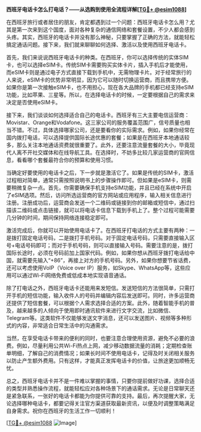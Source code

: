 **西班牙电话卡怎么打电话？——从选购到使用全流程详解[[TG💪+ @esim1088](https://t.me/s/esim1088)]**

在西班牙旅行或者居住的朋友，肯定都遇到过一个问题：西班牙电话卡怎么用？尤其是第一次来到这个国度，面对各种复杂的通信网络和套餐设置，不少人都会感到头疼。其实，西班牙的电话卡并没有那么神秘，只要掌握了正确的方法，就能轻松搞定通话问题。接下来，我们就来聊聊如何选择、激活以及使用西班牙电话卡。

首先，我们来说说西班牙电话卡的种类。在西班牙，你可以选择传统的实体SIM卡，也可以选择eSIM卡。传统SIM卡需要购买实体卡片，插入手机后才能使用，而eSIM卡则是通过电子方式直接下载到手机中，无需物理卡片。对于经常旅行的人来说，eSIM卡的优势非常明显，因为它可以随时切换运营商，而且携带方便。如果你是第一次接触eSIM卡，也不用担心，现在各大品牌的手机都已经支持eSIM功能，比如苹果、三星等。所以，在选择电话卡的时候，一定要根据自己的需求来决定是否使用eSIM卡。

接下来，我们谈谈如何选择适合自己的电话卡。西班牙有三大主要电信运营商：Movistar、Orange和Vodafone。这三家公司的服务覆盖范围广，信号质量也相当不错。不过，具体选择哪家公司，还是要看你的实际需求。例如，如果你经常在国内拨打电话，可以选择提供国际长途优惠的套餐；如果是在西班牙本地通话较多，那么关注本地通话资费就很重要了。此外，还要注意流量套餐的大小，毕竟现代人离不开社交媒体和在线导航工具。在选择时，不妨多比较几家运营商的官网信息，看看哪个套餐最符合你的预算和使用习惯。

当确定好要使用的电话卡之后，下一步就是激活它了。如果是传统的SIM卡，激活过程相对简单，通常只需按照说明书上的步骤操作即可。但如果是eSIM卡，则需要稍微复杂一点。首先，你需要确保手机支持eSIM功能，并且已经在系统中开启了eSIM选项。然后，访问所选运营商的官方网站或应用程序，输入相关信息进行注册。注册成功后，运营商会发送一个二维码或链接到你的邮箱或短信中，通过扫描该二维码或点击链接，就可以将电话卡信息下载到手机上了。整个过程可能需要几分钟的时间，期间保持网络连接稳定即可。

激活完成后，你就可以开始使用电话卡了。在西班牙打电话的方式主要有两种：一是拨打固定电话号码，二是拨打手机号码。对于固定电话号码，只需要直接输入区号+电话号码即可；而对于手机号码，则可以直接输入号码。需要注意的是，拨打国际长途时，必须在号码前加上国家代码。例如，如果你想从西班牙拨打电话给中国，就需要先输入“+86”，再接上对方的手机号码。另外，如果你想要节省话费，还可以考虑使用VoIP（Voice over IP）服务，如Skype、WhatsApp等，这些应用可以通过Wi-Fi网络免费或低成本地实现语音通话。

除了打电话之外，西班牙电话卡还能用来发短信。发送短信的方法很简单，只需打开手机的短信功能，输入收件人的号码并编辑内容后发送即可。同时，许多运营商还提供了短信套餐，可以根据个人需求选择合适的方案。此外，随着智能手机的普及，越来越多的人倾向于使用即时通讯软件来进行文字交流，比如微信、Telegram等。这类软件不仅能够发送文字消息，还可以发送图片、视频等多种形式的内容，非常适合日常生活中的沟通需求。

当然，在享受电话卡带来的便利的同时，也要注意合理使用资源，避免不必要的浪费。例如，尽量利用公共Wi-Fi热点上网，减少移动数据流量的消耗；定期检查账单明细，了解自己的消费情况；如果长时间不使用电话卡，记得及时关闭相关服务以防止产生额外费用。只有这样，才能真正发挥电话卡的价值，让旅途更加顺畅无忧。

总之，西班牙电话卡并不是一件难以掌握的事情，只要你提前做好功课，选择合适的类型并熟悉操作流程，就能轻松应对各种场景下的通话需求。无论是日常聊天还是紧急联系，一张好的电话卡都能为你提供可靠的支持。最后，再次提醒大家，无论选择哪种电话卡，都要记得关注官方渠道获取最新资讯，以便及时调整策略满足自身需求。祝你在西班牙的生活工作一切顺利！

[[TG💪+ @esim1088](https://t.me/s/esim1088) ![Image](https://i.postimg.cc/4NQfJmqS/Snipaste-2025-05-13-00-14-12.png)]